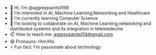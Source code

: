 - 👋 Hi, I’m @aggreypaintsil168
- 👀 I’m interested in AI, Machine Learning,Networking and Healthcare
- 🌱 I’m currently learning Computer Science
- 💞️ I’m looking to collaborate on AI, Machine Learning,networking and distributed systems and its integration in telemedecine
- 📫 How to reach me: aggreypaintsil14@gmail.com
- 😄 Pronouns: Him/His
- ⚡ Fun fact: I'm passionate about technology

<!---
aggreypaintsil168/aggreypaintsil168 is a ✨ special ✨ repository because its `README.md` (this file) appears on your GitHub profile.
You can click the Preview link to take a look at your changes.
--->
